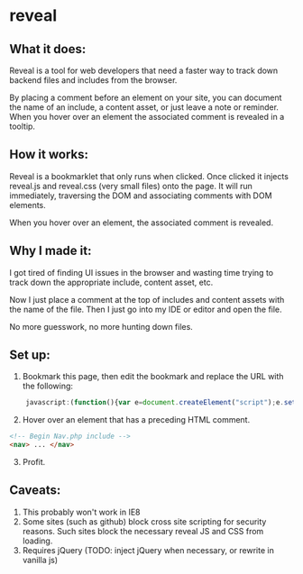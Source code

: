 reveal
======

What it does:
------
Reveal is a tool for web developers that need a faster way to track down backend files and includes from the browser.

By placing a comment before an element on your site, you can document the name of an include, a content asset, or just leave a note or reminder. When you hover over an element the associated comment is revealed in a tooltip.

How it works:
------
Reveal is a bookmarklet that only runs when clicked. Once clicked it injects reveal.js and reveal.css (very small files) onto the page. 
It will run immediately, traversing the DOM and associating comments with DOM elements. 

When you hover over an element, the associated comment is revealed. 

Why I made it:
------
I got tired of finding UI issues in the browser and wasting time trying to track down the appropriate include, content asset, etc. 

Now I just place a comment at the top of includes and content assets with the name of the file. 
Then I just go into my IDE or editor and open the file. 

No more guesswork, no more hunting down files.

Set up:
------
1) Bookmark this page, then edit the bookmark and replace the URL with the following:
```javascript
    javascript:(function(){var e=document.createElement("script");e.setAttribute("src","http://anf.dmeola.com/reveal.js");document.body.appendChild(e);var t=document.createElement("link");t.setAttribute("rel","stylesheet");t.setAttribute("href","http://anf.dmeola.com/reveal.css");t.setAttribute("type","text/css");document.body.appendChild(t)})()"
```
2) Hover over an element that has a preceding HTML comment. 
```html
<!-- Begin Nav.php include -->
<nav> ... </nav>
```
3) Profit.

Caveats:
------
1. This probably won't work in IE8
2. Some sites (such as github) block cross site scripting for security reasons. Such sites block the necessary reveal JS and CSS from loading. 
3. Requires jQuery (TODO: inject jQuery when necessary, or rewrite in vanilla js)
